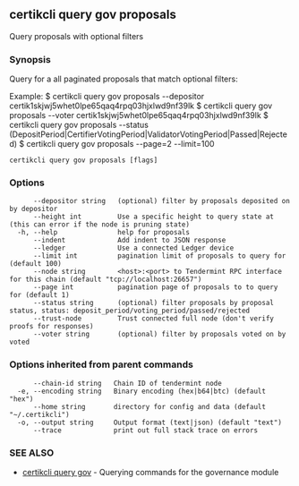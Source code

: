 ## certikcli query gov proposals

Query proposals with optional filters

### Synopsis

Query for a all paginated proposals that match optional filters:

Example:
$ certikcli query gov proposals --depositor certik1skjwj5whet0lpe65qaq4rpq03hjxlwd9nf39lk
$ certikcli query gov proposals --voter certik1skjwj5whet0lpe65qaq4rpq03hjxlwd9nf39lk
$ certikcli query gov proposals --status (DepositPeriod|CertifierVotingPeriod|ValidatorVotingPeriod|Passed|Rejected)
$ certikcli query gov proposals --page=2 --limit=100

```
certikcli query gov proposals [flags]
```

### Options

```
      --depositor string   (optional) filter by proposals deposited on by depositor
      --height int         Use a specific height to query state at (this can error if the node is pruning state)
  -h, --help               help for proposals
      --indent             Add indent to JSON response
      --ledger             Use a connected Ledger device
      --limit int          pagination limit of proposals to query for (default 100)
      --node string        <host>:<port> to Tendermint RPC interface for this chain (default "tcp://localhost:26657")
      --page int           pagination page of proposals to to query for (default 1)
      --status string      (optional) filter proposals by proposal status, status: deposit_period/voting_period/passed/rejected
      --trust-node         Trust connected full node (don't verify proofs for responses)
      --voter string       (optional) filter by proposals voted on by voted
```

### Options inherited from parent commands

```
      --chain-id string   Chain ID of tendermint node
  -e, --encoding string   Binary encoding (hex|b64|btc) (default "hex")
      --home string       directory for config and data (default "~/.certikcli")
  -o, --output string     Output format (text|json) (default "text")
      --trace             print out full stack trace on errors
```

### SEE ALSO

* [certikcli query gov](certikcli_query_gov.md)	 - Querying commands for the governance module


